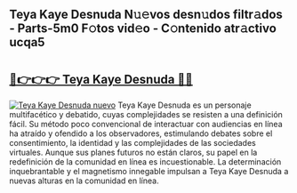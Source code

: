 ## Teya Kaye Desnuda N𝚞𝚎vos desn𝚞dos filtr𝚊dos - Parts-5m0 F𝚘tos vid𝚎o - C𝚘ntenido atr𝚊ctivo ucqa5

# <h2><a href="http://mb3w8p.tromn.icu/?c=Teya+Kaye+Desnuda">🔗👉👉👉 Teya Kaye Desnuda 🔗🔗</a></h2>

[![Teya Kaye Desnuda nuevo](https://i.imgur.com/pEAQMta.gif)](http://mb3w8p.tromn.icu/?c=Teya+Kaye+Desnuda)
Teya Kaye Desnuda es un personaje multifacético y debatido, cuyas complejidades se resisten a una definición fácil.  Su método poco convencional de interactuar con audiencias en línea ha atraído y ofendido a los observadores, estimulando debates sobre el consentimiento, la identidad y las complejidades de las sociedades virtuales. Aunque sus planes futuros no están claros, su papel en la redefinición de la comunidad en línea es incuestionable. La determinación inquebrantable y el magnetismo innegable impulsan a Teya Kaye Desnuda a nuevas alturas en la comunidad en línea.
